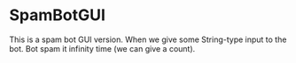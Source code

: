 # SpamBotGUI
This is a spam bot GUI  version. When we give some String-type input to the bot. Bot spam it infinity time (we can give a count).
